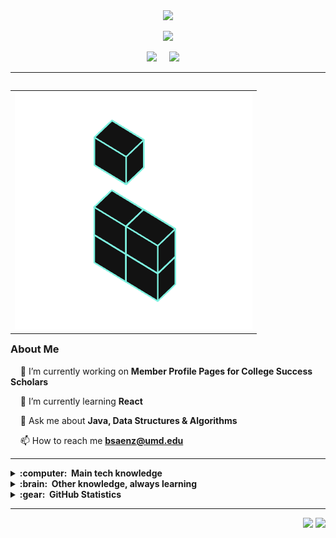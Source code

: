 <div align="center">
  <a href="https://github.com/DenverCoder1/readme-typing-svg">
    <img src="https://readme-typing-svg.demolab.com/?lines=Benjamin%20Saenz&font=Fira%20Code&center=true&width=440&height=45&color=61dafb&vCenter=true&pause=1000&size=22&duration=1" />
  </a>
</div>

<p align="center">
  <!-- Typing SVG by DenverCoder1 - https://github.com/DenverCoder1/readme-typing-svg -->
  <a href="https://github.com/DenverCoder1/readme-typing-svg">
    <img src="https://readme-typing-svg.demolab.com/?lines=Full-stack%20web%20and%20app%20developer;Computer%20Engineering%20@%20UMD;Always%20learning%20new%20things&font=Fira%20Code&center=true&width=440&height=45&color=61dafb&vCenter=true&pause=1000&size=22&duration=2500" />
  </a>
</p>

<p align="center">
  <a href="mailto:bsaenz@umd.edu?subject=Hello%20Ben%20Saenz"><img src="https://img.shields.io/badge/gmail-%23D14836.svg?&style=for-the-badge&logo=gmail&logoColor=white" /></a>&nbsp;&nbsp;&nbsp;&nbsp;
  <a href="https://www.linkedin.com/in/bsaenz2/"><img src="https://img.shields.io/badge/linkedin-%230077B5.svg?&style=for-the-badge&logo=linkedin&logoColor=white" /></a>&nbsp;&nbsp;&nbsp;&nbsp;
</p>

<hr/>

<table align="right">
 <tr><td><img src="blocks.gif" /></td></tr>
</table>

### About Me
&nbsp;&nbsp;&nbsp; 🔭 I’m currently working on **Member Profile Pages for College Success Scholars**

&nbsp;&nbsp;&nbsp; 🌱 I’m currently learning **React**

&nbsp;&nbsp;&nbsp; 💬 Ask me about **Java, Data Structures & Algorithms**

&nbsp;&nbsp;&nbsp; 📫 How to reach me **bsaenz@umd.edu**
</p>

<hr/>

<details>
  <summary><b>:computer: &nbsp;Main tech knowledge</b></summary>
  <br/>
  
  ![Java](https://img.shields.io/badge/JAVA-007396.svg?&style=flat&logo=java&logoColor=white)&nbsp;
  ![HTML5](https://img.shields.io/badge/HTML5-E34F26.svg?&style=flat&logo=html5&logoColor=white)&nbsp;
  ![CSS3](https://img.shields.io/badge/CSS3-%231572B6.svg?&style=flat&logo=css3&logoColor=white)&nbsp;
  ![Git](https://img.shields.io/badge/GIT-%23F05033.svg?&style=flat&logo=git&logoColor=white)&nbsp;
  ![GitHub](https://img.shields.io/badge/GITHUB-%23121011.svg?&style=flat&logo=github&logoColor=white)&nbsp;
  <!-- Agile -->
  ![SCRUM](https://img.shields.io/badge/SCRUM-6DB33F.svg?&style=flat&logo=ddd&logoColor=white)&nbsp;
  ![VSCode](https://img.shields.io/badge/VSCODE-007ACC.svg?&style=flat&logo=visual-studio-code)&nbsp;
  ![Eclipse](https://img.shields.io/badge/ECLIPSE-2C2255.svg?&style=flat&logo=eclipse)&nbsp;
  <!-- Trello -->
</details>

<details>
  <summary><b>:brain: &nbsp;Other knowledge, always learning</b></summary>
  <br/>
  
  ![JavaScript](https://img.shields.io/badge/JAVASCRIPT-323330.svg?&style=flat&logo=javascript&logoColor=%23F7DF1E)&nbsp;
  ![Python](https://img.shields.io/badge/PYTHON-3776AB.svg?&style=flat&logo=python&logoColor=white)&nbsp;
  <!-- C
  MATLAB
  Fusion360 -->
</details>

<details>
  <summary><b>:gear: &nbsp;GitHub Statistics</b></summary>
  <br/>
    <p align="center">
      <img height="137px" src="https://github-readme-streak-stats.herokuapp.com/?user=benj1sa&hide_border=true&theme=react" />
    </p>
    <p align="center">
      <a href="https://github.com/anuraghazra/github-readme-stats">
        <img height=200 align="center" src="https://github-readme-stats.vercel.app/api?username=benj1sa&show_icons=true&hide_rank=true&hide_border=true&theme=react" />
      </a>
      <a href="https://github.com/anuraghazra/convoychat">
        <img height=200 align="center" src="https://github-readme-stats.vercel.app/api/top-langs?username=benj1sa&layout=compact&langs_count=8&card_width=320&hide_border=true&theme=react" />
      </a>
    </p>
</details>

<hr/>

<p align="right">
  <img src="https://komarev.com/ghpvc/?username=benj1sa&style=plastic&label=Views" />
  <img src="https://badges.pufler.dev/visits/benj1sa/benj1sa?color=black&logo=github" />
</p>
